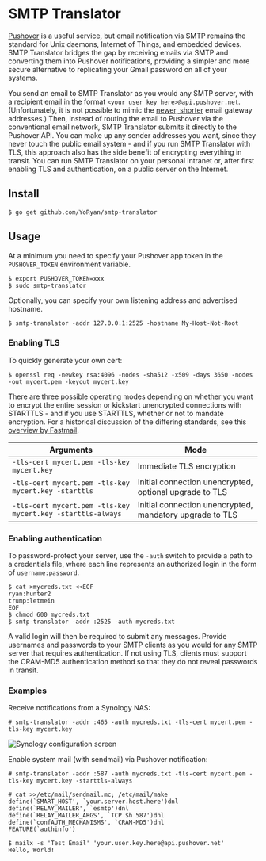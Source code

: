 # SMTP Translator

[Pushover](https://pushover.net) is a useful service, but email notification via SMTP remains the standard for Unix daemons, Internet of Things, and embedded devices. SMTP Translator bridges the gap by receiving emails via SMTP and converting them into Pushover notifications, providing a simpler and more secure alternative to replicating your Gmail password on all of your systems.

You send an email to SMTP Translator as you would any SMTP server, with a recipient email in the format `<your user key here>@api.pushover.net`. (Unfortunately, it is not possible to mimic the [newer, shorter](https://blog.pushover.net/posts/new-e-mail-gateway-features) email gateway addresses.) Then, instead of routing the email to Pushover via the conventional email network, SMTP Translator submits it directly to the Pushover API. You can make up any sender addresses you want, since they never touch the public email system - and if you run SMTP Translator with TLS, this approach also has the side benefit of encrypting everything in transit. You can run SMTP Translator on your personal intranet or, after first enabling TLS and authentication, on a public server on the Internet.

## Install

```
$ go get github.com/YoRyan/smtp-translator
```

## Usage

At a minimum you need to specify your Pushover app token in the `PUSHOVER_TOKEN` environment variable.

```
$ export PUSHOVER_TOKEN=xxx
$ sudo smtp-translator
```

Optionally, you can specify your own listening address and advertised hostname.

```
$ smtp-translator -addr 127.0.0.1:2525 -hostname My-Host-Not-Root
```

### Enabling TLS

To quickly generate your own cert:

```
$ openssl req -newkey rsa:4096 -nodes -sha512 -x509 -days 3650 -nodes -out mycert.pem -keyout mycert.key
```

There are three possible operating modes depending on whether you want to encrypt the entire session or kickstart unencrypted connections with STARTTLS - and if you use STARTTLS, whether or not to mandate encryption. For a historical discussion of the differing standards, see this [overview by Fastmail](https://www.fastmail.com/help/technical/ssltlsstarttls.html).

| Arguments | Mode |
| --- | --- |
| `-tls-cert mycert.pem -tls-key mycert.key` | Immediate TLS encryption |
| `-tls-cert mycert.pem -tls-key mycert.key -starttls` | Initial connection unencrypted, optional upgrade to TLS |
| `-tls-cert mycert.pem -tls-key mycert.key -starttls-always` | Initial connection unencrypted, mandatory upgrade to TLS |

### Enabling authentication

To password-protect your server, use the `-auth` switch to provide a path to a credentials file, where each line represents an authorized login in the form of `username:password`.

```
$ cat >mycreds.txt <<EOF
ryan:hunter2
trump:letmein
EOF
$ chmod 600 mycreds.txt
$ smtp-translator -addr :2525 -auth mycreds.txt
```

A valid login will then be required to submit any messages. Provide usernames and passwords to your SMTP clients as you would for any SMTP server that requires authentication. If not using TLS, clients must support the CRAM-MD5 authentication method so that they do not reveal passwords in transit.

### Examples

Receive notifications from a Synology NAS:

```
# smtp-translator -addr :465 -auth mycreds.txt -tls-cert mycert.pem -tls-key mycert.key
```

![Synology configuration screen](https://raw.githubusercontent.com/wiki/YoRyan/smtp-translator/synology.jpg)

Enable system mail (with sendmail) via Pushover notification:

```
# smtp-translator -addr :587 -auth mycreds.txt -tls-cert mycert.pem -tls-key mycert.key -starttls-always
```

```
# cat >>/etc/mail/sendmail.mc; /etc/mail/make
define(`SMART_HOST', `your.server.host.here')dnl
define(`RELAY_MAILER', `esmtp')dnl
define(`RELAY_MAILER_ARGS', `TCP $h 587')dnl
define(`confAUTH_MECHANISMS', `CRAM-MD5')dnl
FEATURE(`authinfo')
```

```
$ mailx -s 'Test Email' 'your.user.key.here@api.pushover.net'
Hello, World!
```
